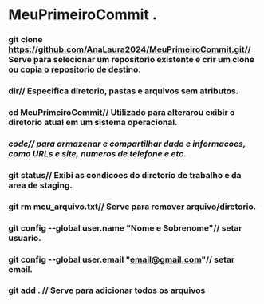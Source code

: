 # MeuPrimeiroCommit .
### git clone https://github.com/AnaLaura2024/MeuPrimeiroCommit.git// Serve para selecionar um repositorio existente e crir um clone ou copia o repositorio de destino.
### dir// Especifica diretorio, pastas e arquivos sem atributos.
### cd MeuPrimeiroCommit//  Utilizado para alterarou exibir o diretorio atual em um sistema operacional.
### *code// para armazenar e compartilhar dado e informacoes, como URLs e site, numeros de telefone e etc.*
### git status// Exibi as condicoes do diretorio de trabalho e da area de staging.
### git rm meu_arquivo.txt// Serve para remover arquivo/diretorio.
### git config --global user.name "Nome e Sobrenome"// setar usuario.
### git config --global user.email "email@gmail.com"// setar email.
### git add . // Serve para adicionar todos os arquivos
